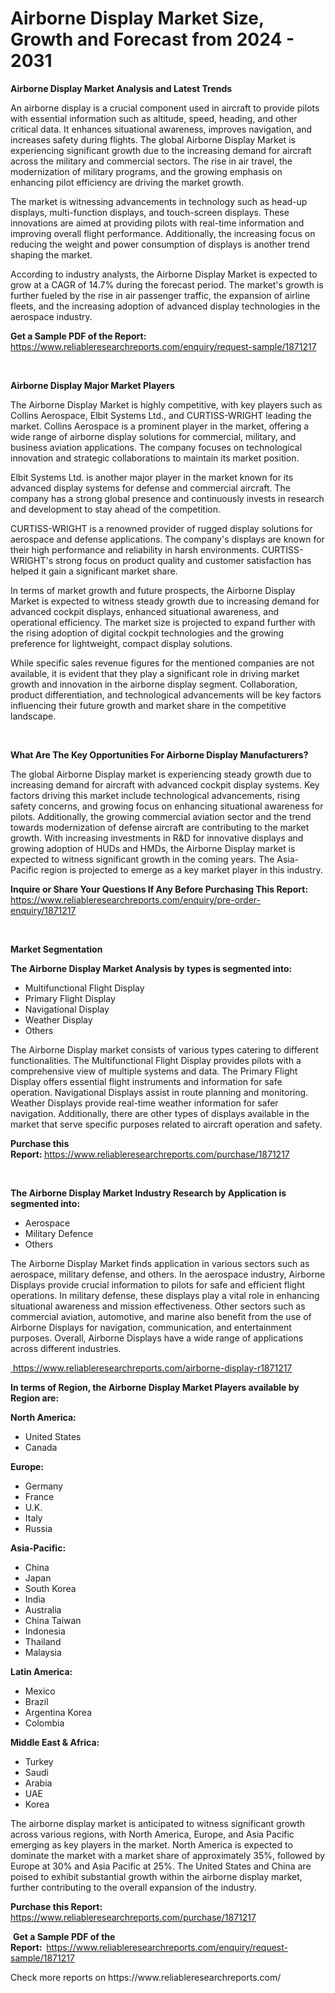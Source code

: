 <p><h1>Airborne Display Market Size, Growth and Forecast from 2024 - 2031</h1></p><p><strong>Airborne Display Market Analysis and Latest Trends</strong></p>
<p><p>An airborne display is a crucial component used in aircraft to provide pilots with essential information such as altitude, speed, heading, and other critical data. It enhances situational awareness, improves navigation, and increases safety during flights. The global Airborne Display Market is experiencing significant growth due to the increasing demand for aircraft across the military and commercial sectors. The rise in air travel, the modernization of military programs, and the growing emphasis on enhancing pilot efficiency are driving the market growth.</p><p>The market is witnessing advancements in technology such as head-up displays, multi-function displays, and touch-screen displays. These innovations are aimed at providing pilots with real-time information and improving overall flight performance. Additionally, the increasing focus on reducing the weight and power consumption of displays is another trend shaping the market.</p><p>According to industry analysts, the Airborne Display Market is expected to grow at a CAGR of 14.7% during the forecast period. The market's growth is further fueled by the rise in air passenger traffic, the expansion of airline fleets, and the increasing adoption of advanced display technologies in the aerospace industry.</p></p>
<p><strong>Get a Sample PDF of the Report:&nbsp;</strong> <a href="https://www.reliableresearchreports.com/enquiry/request-sample/1871217">https://www.reliableresearchreports.com/enquiry/request-sample/1871217</a></p>
<p>&nbsp;</p>
<p><strong>Airborne Display Major Market Players</strong></p>
<p><p>The Airborne Display Market is highly competitive, with key players such as Collins Aerospace, Elbit Systems Ltd., and CURTISS-WRIGHT leading the market. Collins Aerospace is a prominent player in the market, offering a wide range of airborne display solutions for commercial, military, and business aviation applications. The company focuses on technological innovation and strategic collaborations to maintain its market position.</p><p>Elbit Systems Ltd. is another major player in the market known for its advanced display systems for defense and commercial aircraft. The company has a strong global presence and continuously invests in research and development to stay ahead of the competition.</p><p>CURTISS-WRIGHT is a renowned provider of rugged display solutions for aerospace and defense applications. The company's displays are known for their high performance and reliability in harsh environments. CURTISS-WRIGHT's strong focus on product quality and customer satisfaction has helped it gain a significant market share.</p><p>In terms of market growth and future prospects, the Airborne Display Market is expected to witness steady growth due to increasing demand for advanced cockpit displays, enhanced situational awareness, and operational efficiency. The market size is projected to expand further with the rising adoption of digital cockpit technologies and the growing preference for lightweight, compact display solutions.</p><p>While specific sales revenue figures for the mentioned companies are not available, it is evident that they play a significant role in driving market growth and innovation in the airborne display segment. Collaboration, product differentiation, and technological advancements will be key factors influencing their future growth and market share in the competitive landscape.</p></p>
<p>&nbsp;</p>
<p><strong>What Are The Key Opportunities For Airborne Display Manufacturers?</strong></p>
<p><p>The global Airborne Display market is experiencing steady growth due to increasing demand for aircraft with advanced cockpit display systems. Key factors driving this market include technological advancements, rising safety concerns, and growing focus on enhancing situational awareness for pilots. Additionally, the growing commercial aviation sector and the trend towards modernization of defense aircraft are contributing to the market growth. With increasing investments in R&D for innovative displays and growing adoption of HUDs and HMDs, the Airborne Display market is expected to witness significant growth in the coming years. The Asia-Pacific region is projected to emerge as a key market player in this industry.</p></p>
<p><strong>Inquire or Share Your Questions If Any Before Purchasing This Report:</strong> <a href="https://www.reliableresearchreports.com/enquiry/pre-order-enquiry/1871217">https://www.reliableresearchreports.com/enquiry/pre-order-enquiry/1871217</a></p>
<p>&nbsp;</p>
<p><strong>Market Segmentation</strong></p>
<p><strong>The Airborne Display Market Analysis by types is segmented into:</strong></p>
<p><ul><li>Multifunctional Flight Display</li><li>Primary Flight Display</li><li>Navigational Display</li><li>Weather Display</li><li>Others</li></ul></p>
<p><p>The Airborne Display market consists of various types catering to different functionalities. The Multifunctional Flight Display provides pilots with a comprehensive view of multiple systems and data. The Primary Flight Display offers essential flight instruments and information for safe operation. Navigational Displays assist in route planning and monitoring. Weather Displays provide real-time weather information for safer navigation. Additionally, there are other types of displays available in the market that serve specific purposes related to aircraft operation and safety.</p></p>
<p><strong>Purchase this Report:&nbsp;</strong><a href="https://www.reliableresearchreports.com/purchase/1871217">https://www.reliableresearchreports.com/purchase/1871217</a></p>
<p>&nbsp;</p>
<p><strong>The Airborne Display Market Industry Research by Application is segmented into:</strong></p>
<p><ul><li>Aerospace</li><li>Military Defence</li><li>Others</li></ul></p>
<p><p>The Airborne Display Market finds application in various sectors such as aerospace, military defense, and others. In the aerospace industry, Airborne Displays provide crucial information to pilots for safe and efficient flight operations. In military defense, these displays play a vital role in enhancing situational awareness and mission effectiveness. Other sectors such as commercial aviation, automotive, and marine also benefit from the use of Airborne Displays for navigation, communication, and entertainment purposes. Overall, Airborne Displays have a wide range of applications across different industries.</p></p>
<p><a href="https://www.reliableresearchreports.com/airborne-display-r1871217">&nbsp;https://www.reliableresearchreports.com/airborne-display-r1871217</a></p>
<p><strong>In terms of Region, the Airborne Display Market Players available by Region are:</strong></p>
<p>
    <p> <strong> North America: </strong>
        <ul>
            <li>United States</li>
            <li>Canada</li>
        </ul>
        </p> 
    <p> <strong> Europe: </strong>
        <ul>
            <li>Germany</li>
            <li>France</li>
            <li>U.K.</li>
            <li>Italy</li>
            <li>Russia</li>
        </ul>
        </p> 
    <p> <strong> Asia-Pacific: </strong>
        <ul>
            <li>China</li>
            <li>Japan</li>
            <li>South Korea</li>
            <li>India</li>
            <li>Australia</li>
            <li>China Taiwan</li>
            <li>Indonesia</li>
            <li>Thailand</li>
            <li>Malaysia</li>
        </ul>
        </p> 
    <p> <strong> Latin America: </strong>
        <ul>
            <li>Mexico</li>
            <li>Brazil</li>
            <li>Argentina Korea</li>
            <li>Colombia</li>
        </ul>
        </p> 
    <p> <strong> Middle East & Africa: </strong>
        <ul>
            <li>Turkey</li>
            <li>Saudi</li>
            <li>Arabia</li>
            <li>UAE</li>
            <li>Korea</li>
        </ul>
    </p>
    </p>
<p><p>The airborne display market is anticipated to witness significant growth across various regions, with North America, Europe, and Asia Pacific emerging as key players in the market. North America is expected to dominate the market with a market share of approximately 35%, followed by Europe at 30% and Asia Pacific at 25%. The United States and China are poised to exhibit substantial growth within the airborne display market, further contributing to the overall expansion of the industry.</p></p>
<p><strong>Purchase this Report: </strong><a href="https://www.reliableresearchreports.com/purchase/1871217">https://www.reliableresearchreports.com/purchase/1871217</a></p>
<p>&nbsp;<strong>Get a Sample PDF of the Report:&nbsp;&nbsp;</strong><a href="https://www.reliableresearchreports.com/enquiry/request-sample/1871217">https://www.reliableresearchreports.com/enquiry/request-sample/1871217</a></p>
<p><strong></strong></p>
<p>Check more reports on https://www.reliableresearchreports.com/</p>